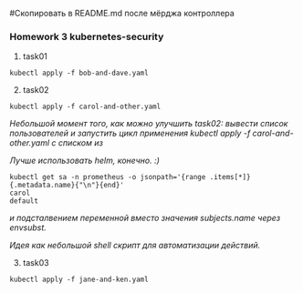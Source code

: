 #Скопировать в README.md после мёрджа контроллера

### Homework 3 kubernetes-security
1. task01
```
kubectl apply -f bob-and-dave.yaml
```
2. task02
```
kubectl apply -f carol-and-other.yaml
```
*Небольшой момент того, как можно улучшить task02:
вывести список пользователей и запустить цикл применения kubectl apply -f carol-and-other.yaml с списком из*

*Лучше использовать helm, конечно. :)*
```
kubectl get sa -n prometheus -o jsonpath='{range .items[*]}{.metadata.name}{"\n"}{end}'
carol
default
```
*и подсталвением переменной вместо значения subjects.name через envsubst.*

*Идея как небольшой shell скрипт для автоматизации действий.* 

3. task03
```
kubectl apply -f jane-and-ken.yaml
```